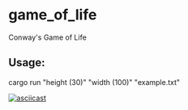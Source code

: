 # game_of_life

Conway's Game of Life

## Usage:

cargo run "height (30)" "width (100)" "example.txt"

[![asciicast](https://asciinema.org/a/lIYdcFU5S8G2MSgugNXdVsLt1.svg)](https://asciinema.org/a/lIYdcFU5S8G2MSgugNXdVsLt1)
